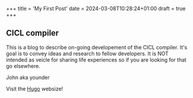 +++
title = 'My First Post'
date = 2024-03-08T10:28:24+01:00
draft = true
+++

## CICL compiler

This is a blog to describe on-going developement of the CICL compiler.
It's goal is to convey ideas and research to fellow developers.
It is NOT intended as veicle for sharing life experiences so if you are looking for that go elsewhere.

John aka younder

Visit the [Hugo](https://gohugo.io) websize!
